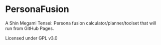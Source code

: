 # PersonaFusion

A Shin Megami Tensei: Persona fusion calculator/planner/toolset that will run
from GitHub Pages.

Licensed under GPL v3.0
